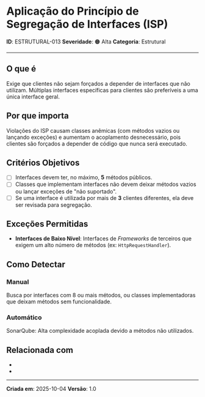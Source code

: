 # Aplicação do Princípio de Segregação de Interfaces (ISP)

**ID**: ESTRUTURAL-013
**Severidade**: 🟠 Alta
**Categoria**: Estrutural

---

## O que é

Exige que clientes não sejam forçados a depender de interfaces que não utilizam. Múltiplas interfaces específicas para clientes são preferíveis a uma única interface geral.

## Por que importa

Violações do ISP causam classes anêmicas (com métodos vazios ou lançando exceções) e aumentam o acoplamento desnecessário, pois clientes são forçados a depender de código que nunca será executado.

## Critérios Objetivos

- [ ] Interfaces devem ter, no máximo, **5** métodos públicos.
- [ ] Classes que implementam interfaces não devem deixar métodos vazios ou lançar exceções de "não suportado".
- [ ] Se uma interface é utilizada por mais de **3** clientes diferentes, ela deve ser revisada para segregação.

## Exceções Permitidas

- **Interfaces de Baixo Nível**: Interfaces de *Frameworks* de terceiros que exigem um alto número de métodos (ex: `HttpRequestHandler`).

## Como Detectar

### Manual
Busca por interfaces com 8 ou mais métodos, ou classes implementadoras que deixam métodos sem funcionalidade.

### Automático
SonarQube: Alta complexidade acoplada devido a métodos não utilizados.

## Relacionada com

- [COMPORTAMENTAL-010]: reforça (Classes pequenas tornam a segregação de interfaces mais fácil)
- [COMPORTAMENTAL-011]: complementa (Interfaces bem segregadas facilitam a extensão OCP)

---

**Criada em**: 2025-10-04
**Versão**: 1.0
